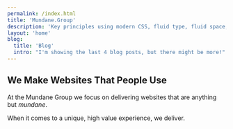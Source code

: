 ```yaml
---
permalink: /index.html
title: 'Mundane.Group'
description: 'Key principles using modern CSS, fluid type, fluid space, flexible layout and progressive enhancement will help you to build better front-ends that work for everyone.'
layout: 'home'
blog:
  title: 'Blog'
  intro: "I'm showing the last 4 blog posts, but there might be more!"
---
```


## We Make Websites That People Use

At the Mundane Group we focus on delivering websites that are anything but <em>mundane</em>.

When it comes to a unique, high value experience, we deliver.
